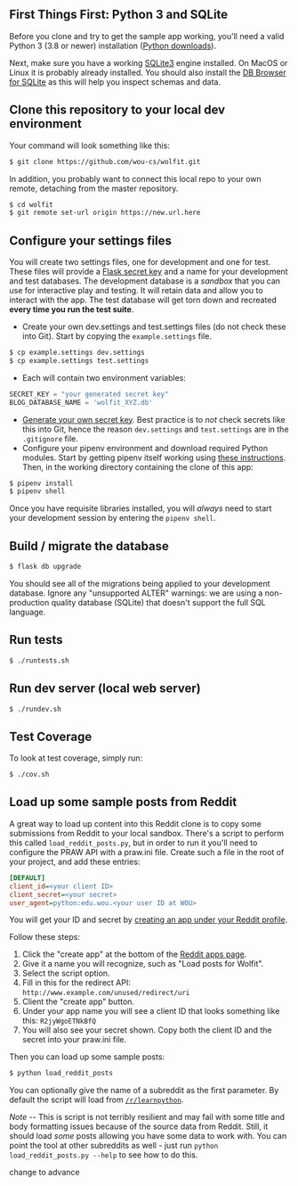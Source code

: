 ## First Things First: Python 3 and SQLite

Before you clone and try to get the sample app working, you'll need a valid Python 3 (3.8 or newer) installation ([Python downloads](https://www.python.org/downloads/)).

Next, make sure you have a working [SQLite3](https://www.sqlite.org/) engine installed. On MacOS or Linux it is probably already installed. You should also install the [DB Browser for SQLite](https://sqlitebrowser.org/) as this will help you inspect schemas and data. 

## Clone this repository to your local dev environment

Your command will look something like this:

``` sh
$ git clone https://github.com/wou-cs/wolfit.git
```

In addition, you probably want to connect this local repo to your own remote, detaching from the master repository.

``` sh
$ cd wolfit
$ git remote set-url origin https://new.url.here
```

## Configure your settings files

You will create two settings files, one for development and one for test. These files will provide a [Flask secret key](https://stackoverflow.com/questions/22463939/demystify-flask-app-secret-key) and a name for your development and test databases. The development database is a *sandbox* that you can use for interactive play and testing. It will retain data and allow you to interact with the app. The test database will get torn down and recreated **every time you run the test suite**.

* Create your own dev.settings and test.settings files (do not check these into Git). Start by copying the `example.settings` file.

``` sh
$ cp example.settings dev.settings
$ cp example.settings test.settings
```
* Each will contain two environment variables:

``` py
SECRET_KEY = "your generated secret key"
BLOG_DATABASE_NAME = 'wolfit_XYZ.db'
```

* [Generate your own secret key](https://stackoverflow.com/questions/34902378/where-do-i-get-a-secret-key-for-flask). Best practice is to *not* check secrets like this into Git, hence the reason `dev.settings` and `test.settings` are in the `.gitignore` file.
* Configure your pipenv environment and download required Python modules. Start by getting pipenv itself working using [these instructions](https://pipenv.readthedocs.io/en/latest/). Then, in the working directory containing the clone of this app:

``` sh
$ pipenv install
$ pipenv shell
```

Once you have requisite libraries installed, you will *always* need to start your development session by entering the `pipenv shell`.

## Build / migrate the database

``` sh
$ flask db upgrade
```

You should see all of the migrations being applied to your development database. Ignore any "unsupported ALTER" warnings: we are using a non-production quality database (SQLite) that doesn't support the full SQL language.

## Run tests

``` sh
$ ./runtests.sh
```

## Run dev server (local web server)

``` sh
$ ./rundev.sh
```


## Test Coverage

To look at test coverage, simply run:

``` sh
$ ./cov.sh
```

## Load up some sample posts from Reddit

A great way to load up content into this Reddit clone is to copy some submissions from Reddit to your local sandbox. There's a script to perform this called `load_reddit_posts.py`, but in order to run it you'll need to configure the PRAW API with a praw.ini file. Create such a file in the root of your project, and add these entries:

``` ini
[DEFAULT]
client_id=<your client ID>
client_secret=<your secret>
user_agent=python:edu.wou.<your user ID at WOU>
```

You will get your ID and secret by [creating an app under your Reddit profile](https://www.reddit.com/prefs/apps).

Follow these steps:

1. Click the "create app" at the bottom of the [Reddit apps page](https://www.reddit.com/prefs/apps).
2. Give it a name you will recognize, such as "Load posts for Wolfit".
3. Select the script option.
4. Fill in this for the redirect API: `http://www.example.com/unused/redirect/uri`
5. Client the "create app" button.
6. Under your app name you will see a client ID that looks something like this: `R2jyWgoETNkBfQ`
7. You will also see your secret shown. Copy both the client ID and the secret into your praw.ini file.

Then you can load up some sample posts:

``` sh
$ python load_reddit_posts
```

You can optionally give the name of a subreddit as the first parameter. By default the script will load from [`/r/learnpython`](https://www.reddit.com/r/learnpython/).

*Note* -- This is script is not terribly resilient and may fail with some title and body formatting issues because of the source data from Reddit. Still, it should load *some* posts allowing you have some data to work with. You can point the tool at other subreddits as well - just run `python load_reddit_posts.py --help` to see how to do this.

change to advance